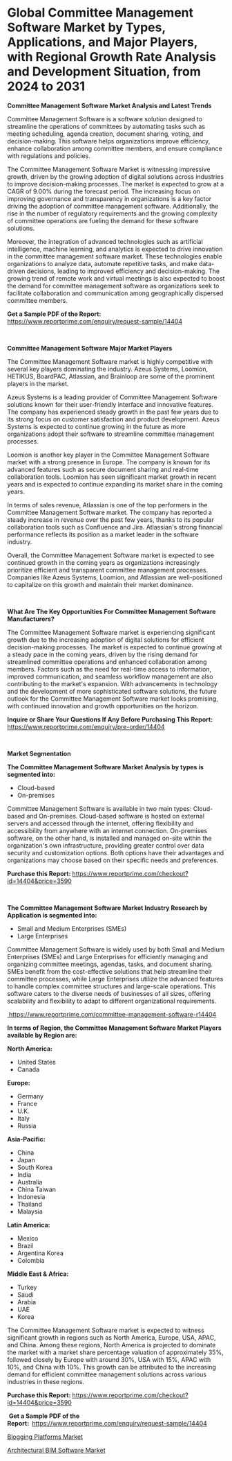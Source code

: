 <p><h1>Global Committee Management Software Market by Types, Applications, and Major Players, with Regional Growth Rate Analysis and Development Situation, from 2024 to 2031</h1></p><p><strong>Committee Management Software Market Analysis and Latest Trends</strong></p>
<p><p>Committee Management Software is a software solution designed to streamline the operations of committees by automating tasks such as meeting scheduling, agenda creation, document sharing, voting, and decision-making. This software helps organizations improve efficiency, enhance collaboration among committee members, and ensure compliance with regulations and policies.</p><p>The Committee Management Software Market is witnessing impressive growth, driven by the growing adoption of digital solutions across industries to improve decision-making processes. The market is expected to grow at a CAGR of 9.00% during the forecast period. The increasing focus on improving governance and transparency in organizations is a key factor driving the adoption of committee management software. Additionally, the rise in the number of regulatory requirements and the growing complexity of committee operations are fueling the demand for these software solutions.</p><p>Moreover, the integration of advanced technologies such as artificial intelligence, machine learning, and analytics is expected to drive innovation in the committee management software market. These technologies enable organizations to analyze data, automate repetitive tasks, and make data-driven decisions, leading to improved efficiency and decision-making. The growing trend of remote work and virtual meetings is also expected to boost the demand for committee management software as organizations seek to facilitate collaboration and communication among geographically dispersed committee members.</p></p>
<p><strong>Get a Sample PDF of the Report:&nbsp;</strong> <a href="https://www.reportprime.com/enquiry/request-sample/14404">https://www.reportprime.com/enquiry/request-sample/14404</a></p>
<p>&nbsp;</p>
<p><strong>Committee Management Software Major Market Players</strong></p>
<p><p>The Committee Management Software market is highly competitive with several key players dominating the industry. Azeus Systems, Loomion, HETIKUS, BoardPAC, Atlassian, and Brainloop are some of the prominent players in the market.</p><p>Azeus Systems is a leading provider of Committee Management Software solutions known for their user-friendly interface and innovative features. The company has experienced steady growth in the past few years due to its strong focus on customer satisfaction and product development. Azeus Systems is expected to continue growing in the future as more organizations adopt their software to streamline committee management processes.</p><p>Loomion is another key player in the Committee Management Software market with a strong presence in Europe. The company is known for its advanced features such as secure document sharing and real-time collaboration tools. Loomion has seen significant market growth in recent years and is expected to continue expanding its market share in the coming years.</p><p>In terms of sales revenue, Atlassian is one of the top performers in the Committee Management Software market. The company has reported a steady increase in revenue over the past few years, thanks to its popular collaboration tools such as Confluence and Jira. Atlassian's strong financial performance reflects its position as a market leader in the software industry.</p><p>Overall, the Committee Management Software market is expected to see continued growth in the coming years as organizations increasingly prioritize efficient and transparent committee management processes. Companies like Azeus Systems, Loomion, and Atlassian are well-positioned to capitalize on this growth and maintain their market dominance.</p></p>
<p>&nbsp;</p>
<p><strong>What Are The Key Opportunities For Committee Management Software Manufacturers?</strong></p>
<p><p>The Committee Management Software market is experiencing significant growth due to the increasing adoption of digital solutions for efficient decision-making processes. The market is expected to continue growing at a steady pace in the coming years, driven by the rising demand for streamlined committee operations and enhanced collaboration among members. Factors such as the need for real-time access to information, improved communication, and seamless workflow management are also contributing to the market's expansion. With advancements in technology and the development of more sophisticated software solutions, the future outlook for the Committee Management Software market looks promising, with continued innovation and growth opportunities on the horizon.</p></p>
<p><strong>Inquire or Share Your Questions If Any Before Purchasing This Report:</strong> <a href="https://www.reportprime.com/enquiry/pre-order/14404">https://www.reportprime.com/enquiry/pre-order/14404</a></p>
<p>&nbsp;</p>
<p><strong>Market Segmentation</strong></p>
<p><strong>The Committee Management Software Market Analysis by types is segmented into:</strong></p>
<p><ul><li>Cloud-based</li><li>On-premises</li></ul></p>
<p><p>Committee Management Software is available in two main types: Cloud-based and On-premises. Cloud-based software is hosted on external servers and accessed through the internet, offering flexibility and accessibility from anywhere with an internet connection. On-premises software, on the other hand, is installed and managed on-site within the organization's own infrastructure, providing greater control over data security and customization options. Both options have their advantages and organizations may choose based on their specific needs and preferences.</p></p>
<p><strong>Purchase this Report:&nbsp;</strong><a href="https://www.reportprime.com/checkout?id=14404&price=3590">https://www.reportprime.com/checkout?id=14404&price=3590</a></p>
<p>&nbsp;</p>
<p><strong>The Committee Management Software Market Industry Research by Application is segmented into:</strong></p>
<p><ul><li>Small and Medium Enterprises (SMEs)</li><li>Large Enterprises</li></ul></p>
<p><p>Committee Management Software is widely used by both Small and Medium Enterprises (SMEs) and Large Enterprises for efficiently managing and organizing committee meetings, agendas, tasks, and document sharing. SMEs benefit from the cost-effective solutions that help streamline their committee processes, while Large Enterprises utilize the advanced features to handle complex committee structures and large-scale operations. This software caters to the diverse needs of businesses of all sizes, offering scalability and flexibility to adapt to different organizational requirements.</p></p>
<p><a href="https://www.reportprime.com/committee-management-software-r14404">&nbsp;https://www.reportprime.com/committee-management-software-r14404</a></p>
<p><strong>In terms of Region, the Committee Management Software Market Players available by Region are:</strong></p>
<p>
    <p> <strong> North America: </strong>
        <ul>
            <li>United States</li>
            <li>Canada</li>
        </ul>
        </p> 
    <p> <strong> Europe: </strong>
        <ul>
            <li>Germany</li>
            <li>France</li>
            <li>U.K.</li>
            <li>Italy</li>
            <li>Russia</li>
        </ul>
        </p> 
    <p> <strong> Asia-Pacific: </strong>
        <ul>
            <li>China</li>
            <li>Japan</li>
            <li>South Korea</li>
            <li>India</li>
            <li>Australia</li>
            <li>China Taiwan</li>
            <li>Indonesia</li>
            <li>Thailand</li>
            <li>Malaysia</li>
        </ul>
        </p> 
    <p> <strong> Latin America: </strong>
        <ul>
            <li>Mexico</li>
            <li>Brazil</li>
            <li>Argentina Korea</li>
            <li>Colombia</li>
        </ul>
        </p> 
    <p> <strong> Middle East & Africa: </strong>
        <ul>
            <li>Turkey</li>
            <li>Saudi</li>
            <li>Arabia</li>
            <li>UAE</li>
            <li>Korea</li>
        </ul>
    </p>
    </p>
<p><p>The Committee Management Software market is expected to witness significant growth in regions such as North America, Europe, USA, APAC, and China. Among these regions, North America is projected to dominate the market with a market share percentage valuation of approximately 35%, followed closely by Europe with around 30%, USA with 15%, APAC with 10%, and China with 10%. This growth can be attributed to the increasing demand for efficient committee management solutions across various industries in these regions.</p></p>
<p><strong>Purchase this Report: </strong><a href="https://www.reportprime.com/checkout?id=14404&price=3590">https://www.reportprime.com/checkout?id=14404&price=3590</a></p>
<p>&nbsp;<strong>Get a Sample PDF of the Report:&nbsp;&nbsp;</strong><a href="https://www.reportprime.com/enquiry/request-sample/14404">https://www.reportprime.com/enquiry/request-sample/14404</a></p>
<p><strong></strong></p>
<p><p><a href="https://github.com/ruddyyedelwadw/Market-Research-Report-List-2/blob/main/blogging-platforms-market.md">Blogging Platforms Market</a></p><p><a href="https://github.com/jaidynmorantestelletmjzya/Market-Research-Report-List-2/blob/main/architectural-bim-software-market.md">Architectural BIM Software Market</a></p></p>